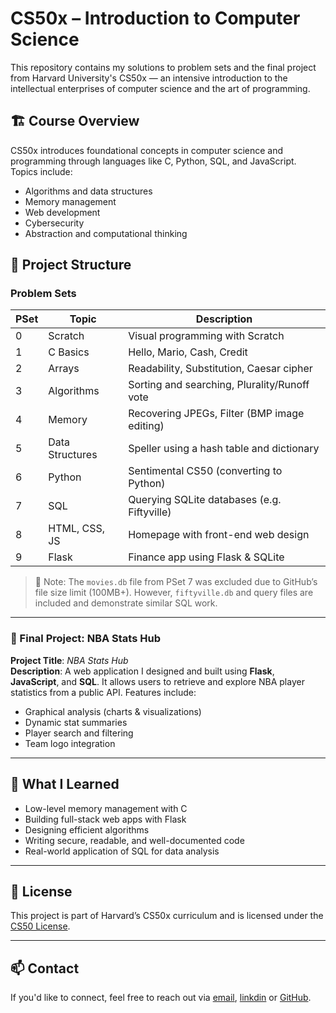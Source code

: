 # CS50x – Introduction to Computer Science

This repository contains my solutions to problem sets and the final project from Harvard University's CS50x — an intensive introduction to the intellectual enterprises of computer science and the art of programming.

## 🏗 Course Overview

CS50x introduces foundational concepts in computer science and programming through languages like C, Python, SQL, and JavaScript. Topics include:

- Algorithms and data structures
- Memory management
- Web development
- Cybersecurity
- Abstraction and computational thinking

## 📁 Project Structure

### Problem Sets

| PSet | Topic            | Description                                    |
|------|------------------|------------------------------------------------|
| 0    | Scratch          | Visual programming with Scratch                |
| 1    | C Basics         | Hello, Mario, Cash, Credit                     |
| 2    | Arrays           | Readability, Substitution, Caesar cipher       |
| 3    | Algorithms       | Sorting and searching, Plurality/Runoff vote   |
| 4    | Memory           | Recovering JPEGs, Filter (BMP image editing)   |
| 5    | Data Structures  | Speller using a hash table and dictionary      |
| 6    | Python           | Sentimental CS50 (converting to Python)        |
| 7    | SQL              | Querying SQLite databases (e.g. Fiftyville)    |
| 8    | HTML, CSS, JS    | Homepage with front-end web design             |
| 9    | Flask            | Finance app using Flask & SQLite               |

> 📌 Note: The `movies.db` file from PSet 7 was excluded due to GitHub’s file size limit (100MB+). However, `fiftyville.db` and query files are included and demonstrate similar SQL work.

---

### 🏀 Final Project: NBA Stats Hub

**Project Title**: *NBA Stats Hub*  
**Description**: A web application I designed and built using **Flask**, **JavaScript**, and **SQL**. It allows users to retrieve and explore NBA player statistics from a public API. Features include:

- Graphical analysis (charts & visualizations)
- Dynamic stat summaries
- Player search and filtering
- Team logo integration

---

## 🧠 What I Learned

- Low-level memory management with C
- Building full-stack web apps with Flask
- Designing efficient algorithms
- Writing secure, readable, and well-documented code
- Real-world application of SQL for data analysis

---

## 🔗 License

This project is part of Harvard’s CS50x curriculum and is licensed under the [CS50 License](https://cs50.harvard.edu/x/license/).

---

## 📫 Contact

If you'd like to connect, feel free to reach out via [email](t.kivuvu@gmail.com), [linkdin](...) or [GitHub](https://github.com/tkivuvu).

